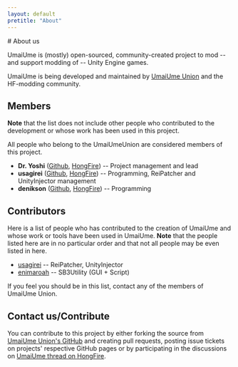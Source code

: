 ```yaml
---
layout: default
pretitle: "About"
---
```


<div class="well">
# About us

UmaiUme is (mostly) open-sourced, community-created project to mod -- and support modding of -- Unity Engine games.

UmaiUme is being developed and maintained by [UmaiUme Union](https://github.com/UmaiUmeUnion) and the HF-modding community.

## Members
**Note** that the list does not include other people who contributed to the development or whose work has been used in this project.

All people who belong to the UmaiUmeUnion are considered members of this project.

* **Dr. Yoshi** ([Github](https://github.com/DrYoshi), [HongFire](http://www.hongfire.com/forum/member.php/1151941-Dr-Yoshi)) -- Project management and lead
* **usagirei** ([Github](https://github.com/usagirei), [HongFire](http://www.hongfire.com/forum/member.php/1283907-usagirei)) -- Programming, ReiPatcher and UnityInjector management
* **denikson** ([Github](https://github.com/denikson), [HongFire](http://www.hongfire.com/forum/member.php/1347954-denikson)) -- Programming

## Contributors
Here is a list of people who has contributed to the creation of UmaiUme and whose work or tools have been used in UmaiUme.
**Note** that the people listed here are in no particular order and that not all people may be even listed in here.

* [usagirei](http://www.hongfire.com/forum/member.php/1283907-usagirei) -- ReiPatcher, UnityInjector
* [enimaroah](http://www.hongfire.com/forum/member.php/776507-enimaroah) -- SB3Utility (GUI + Script)

If you feel you should be in this list, contact any of the members of UmaiUme Union.

## Contact us/Contribute
You can contribute to this project by either forking the source from [UmaiUme Union's GitHub](https://github.com/UmaiUmeUnion) and creating pull requests,
posting issue tickets on projects' respective GitHub pages or by participating in the discussions on [UmaiUme thread on HongFire](http://www.hongfire.com/forum/showthread.php/444665-UmaiUme-an-Unified-modding-application-interface-for-Unity-made-eroge).
</div>
